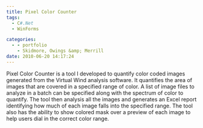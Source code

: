 ```yaml
---
title: Pixel Color Counter
tags:
  - C#.Net
  - WinForms

categories:
  - - portfolio
    - Skidmore, Owings &amp; Merrill
date: 2010-06-20 14:17:24
---
```


Pixel Color Counter is a tool I developed to quantify color coded images generated from the Virtual Wind analysis software. It quantifies the area of images that are covered in a specified range of color. A list of image files to analyze in a batch can be specified along with the spectrum of color to quantify. The tool then analysis all the images and generates an Excel report identifying how much of each image falls into the specified range. The tool also has the ability to show colored mask over a preview of each image to help users dial in the correct color range.
